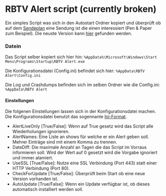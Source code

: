 # RBTV Alert script (currently broken)

Ein simples Script was sich in den Autostart Ordner kopiert und überprüft ob auf dem [Sendeplan](https://www.rocketbeans.tv/wochenplan/) eine Sendung ist die einen interessiert (Pen & Paper zum Beispiel). Die neuste Version kann [hier](https://www.github.com/CppAndre/RBTV-Alert/releases/latest) gefunden werden.

### Datein

Das Script selber kopiert sich hier hin: `%AppData%\Microsoft\Windows\Start Menu\Programs\Startup\RBTV Alert.exe`

Die Konfigurationsdatei (Config.ini) befindet sich hier: `%AppData\RBTV Alert\Config.ini`

Die Log und Crashdumps befinden sich im selben Ordner wie die Config.ini: `%AppData\RBTV Alert`

#### Einstellungen

Die folgenen Einstellungen lassen sich in der Konfigurationsdatei machen.
Die Konfigurationsdatei benutzt das sogennante [Ini-Format](https://de.wikipedia.org/wiki/Initialisierungsdatei#Aufbau).

* AlertLiveOnly [True/False]: Wenn auf True gesetz wird das Script alle Wiederholungen ignorieren.
* AlertNames: Eine Liste an shows für welche er ein Alert geben soll. Mehrer Einträge sind mit einem Komma zu trennen.
* DateDiff: Die maximale Anzahl an Tagen die das Script im Vorraus informieren soll. Wird der Wert auf 0 gesetzt wird die Vorgabe ignoriert und immer alamiert.
* UseSSL [True/False]: Nutze eine SSL Verbindung (Port 443) statt einer HTTP Verbindung (Port 80).
* CheckForUpdate [True/False]: Überprüft beim Start ob eine neue Version vorhanden ist.
* AutoUpdate [True/False]: Wenn ein Update verfügbar ist, ob dieses automatisch installiert werden soll.

